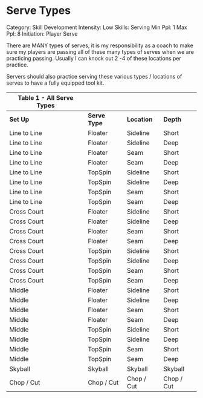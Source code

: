 # Serve Types

Category: Skill Development
Intensity: Low
Skills: Serving
Min Ppl: 1
Max Ppl: 8
Initiation: Player Serve

There are MANY types of serves, it is my responsibility as a coach to make sure my players are passing all of these many types of serves when we are practicing passing. Usually I can knock out 2 -4 of these locations per practice. 

Servers should also practice serving these various types / locations of serves to have a fully equipped tool kit. 

| Table 1 - All Serve Types |  |  |  |
| --- | --- | --- | --- |
| **Set Up** | **Serve Type** | **Location** | **Depth** |
| Line to Line | Floater | Sideline | Short |
| Line to Line | Floater | Sideline | Deep |
| Line to Line | Floater | Seam | Short |
| Line to Line | Floater | Seam | Deep |
| Line to Line | TopSpin | Sideline | Short |
| Line to Line | TopSpin | Sideline | Deep |
| Line to Line | TopSpin | Seam | Short |
| Line to Line | TopSpin | Seam | Deep |
| Cross Court | Floater | Sideline | Short |
| Cross Court | Floater | Sideline | Deep |
| Cross Court | Floater | Seam | Short |
| Cross Court | Floater | Seam | Deep |
| Cross Court | TopSpin | Sideline | Short |
| Cross Court | TopSpin | Sideline | Deep |
| Cross Court | TopSpin | Seam | Short |
| Cross Court | TopSpin | Seam | Deep |
| Middle | Floater | Sideline | Short |
| Middle | Floater | Sideline | Deep |
| Middle | Floater | Seam | Short |
| Middle | Floater | Seam | Deep |
| Middle | TopSpin | Sideline | Short |
| Middle | TopSpin | Sideline | Deep |
| Middle | TopSpin | Seam | Short |
| Middle | TopSpin | Seam | Deep |
| Skyball | Skyball | Skyball | Skyball |
| Chop / Cut  | Chop / Cut  | Chop / Cut  | Chop / Cut  |